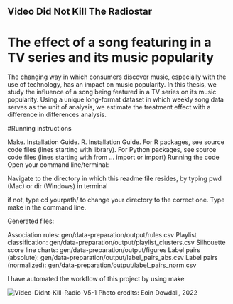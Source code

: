## Video Did Not Kill The Radiostar
# The effect of a song featuring in a TV series and its music popularity

The changing way in which consumers discover music, especially with the use of technology, has an impact on music popularity. In this thesis, we study the influence of a song being featured in a TV series on its music popularity. Using a unique long-format dataset in which weekly song data serves as the unit of analysis, we estimate the treatment effect with a difference in differences analysis. 

#Running instructions


Make. Installation Guide.
R. Installation Guide.
For R packages, see source code files (lines starting with library).
For Python packages, see source code files (lines starting with from ... import or import)
Running the code
Open your command line/terminal:

Navigate to the directory in which this readme file resides, by typing pwd (Mac) or dir (Windows) in terminal

if not, type cd yourpath/ to change your directory to the correct one.
Type make in the command line.

Generated files:

Association rules: gen/data-preparation/output/rules.csv
Playlist classification: gen/data-preparation/output/playlist_clusters.csv
Silhouette score line charts: gen/data-preparation/output/figures
Label pairs (absolute): gen/data-preparation/output/label_pairs_abs.csv
Label pairs (normalized): gen/data-preparation/output/label_pairs_norm.csv



I have automated the workflow of this project by using make 




![Video-Didnt-Kill-Radio-V5-1](https://user-images.githubusercontent.com/98962990/210887465-22a32a09-0819-4d19-ab44-ccf97618ef06.png)
Photo credits: Eoin Dowdall, 2022
